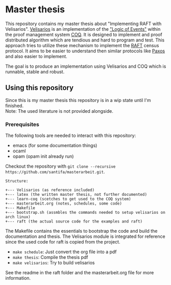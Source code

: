 
# Master thesis

This repository contains my master thesis about "Implementing RAFT with Velisarios".
[Velisarios](https://github.com/vrahli/Velisarios) is an implementation of the 
["Logic of Events"](http://www.nuprl.org/documents/Bickford/TechReportCLEinCTT.pdf)
within the proof management system [COQ](https://coq.inria.fr/). It is designed to implement and proof
distributed algorithm which are tendious and hard to program and test. This approach tries to
utilize these mechanism to implement the [RAFT](https://raft.github.io) census protocol. It aims
to be easier to understand then similar protocols like [Paxos](https://lamport.azurewebsites.net/pubs/lamport-paxos.pdf)
and also easier to implement.

The goal is to produce an implementation using Velisarios and COQ which is runnable, stable and robust.

## Using this repository

Since this is my master thesis this repository is in a wip state until I'm finished.  
Note: The used literature is not provided alongside.  

### Prerequisites

The following tools are needed to interact with this repository:

* emacs (for some documentation things)
* ocaml
* opam (opam init already run)

Checkout the repository with `git clone --recursive https://github.com/santifa/masterarbeit.git`.

    Structure:
    
    +--- Velisarios (as reference included)
    +--- latex (the written master thesis, not further documented)
    +--- learn-coq (scetches to get used to the COQ system)
    +--- masterarbeit.org (notes, schedules, some code)
    +--- Makefile
    +--- bootstrap.sh (assmbles the commands needed to setup velisarios on arch linux)
    +--- raft (the actual source code for the examples and raft)



The Makefile contains the essentials to bootstrap the code
and build the documentation and thesis. The Velisarios module
is integrated for reference since the used code for raft is copied
from the project.

* `make schedule`: Just convert the org file into a pdf
* `make thesis`: Compile the thesis pdf
* `make velisarios`: Try to build velisarios

See the readme in the raft folder and the masterarbeit.org file for more information.
